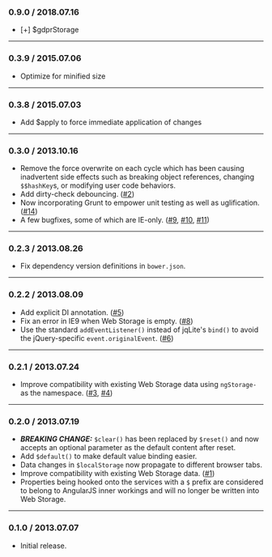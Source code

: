 ### 0.9.0 / 2018.07.16
* [+] $gdprStorage

---

### 0.3.9 / 2015.07.06
* Optimize for minified size

---

### 0.3.8 / 2015.07.03
* Add $apply to force immediate application of changes

---

### 0.3.0 / 2013.10.16
* Remove the force overwrite on each cycle which has been causing inadvertent side effects such as breaking object references, changing `$$hashKey`s, or modifying user code behaviors.
* Add dirty-check debouncing. ([#2](https://github.com/gsklee/ngStorage/issues/2))
* Now incorporating Grunt to empower unit testing as well as uglification. ([#14](https://github.com/gsklee/ngStorage/issues/14))
* A few bugfixes, some of which are IE-only. ([#9](https://github.com/gsklee/ngStorage/issues/9), [#10](https://github.com/gsklee/ngStorage/issues/10), [#11](https://github.com/gsklee/ngStorage/issues/11))

---

### 0.2.3 / 2013.08.26
* Fix dependency version definitions in `bower.json`.

---

### 0.2.2 / 2013.08.09
* Add explicit DI annotation. ([#5](https://github.com/gsklee/ngStorage/issues/5))
* Fix an error in IE9 when Web Storage is empty. ([#8](https://github.com/gsklee/ngStorage/issues/8))
* Use the standard `addEventListener()` instead of jqLite's `bind()` to avoid the jQuery-specific `event.originalEvent`. ([#6](https://github.com/gsklee/ngStorage/issues/6))

---

### 0.2.1 / 2013.07.24
* Improve compatibility with existing Web Storage data using `ngStorage-` as the namespace. ([#3](https://github.com/gsklee/ngStorage/issues/3), [#4](https://github.com/gsklee/ngStorage/issues/4))

---

### 0.2.0 / 2013.07.19
* ***BREAKING CHANGE:*** `$clear()` has been replaced by `$reset()` and now accepts an optional parameter as the default content after reset.
* Add `$default()` to make default value binding easier.
* Data changes in `$localStorage` now propagate to different browser tabs.
* Improve compatibility with existing Web Storage data. ([#1](https://github.com/gsklee/ngStorage/issues/1))
* Properties being hooked onto the services with a `$` prefix are considered to belong to AngularJS inner workings and will no longer be written into Web Storage.

---

### 0.1.0 / 2013.07.07
* Initial release.
